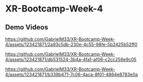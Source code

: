 # XR-Bootcamp-Week-4

## Demo Videos

https://github.com/GabrielM33/XR-Bootcamp-Week-4/assets/123421871/2a93c5db-230e-4c55-98fe-5b2425b52ff0



https://github.com/GabrielM33/XR-Bootcamp-Week-4/assets/123421871/db531524-3b4a-4fa1-af06-c2cc256e9c05



https://github.com/GabrielM33/XR-Bootcamp-Week-4/assets/123421871/b339b471-7c06-4aca-8f01-4864e8783e0a

